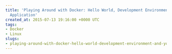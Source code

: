 ```yaml
---
title: 'Playing Around with Docker: Hello World, Development Environment and Your
  Application'
created_at: 2015-07-13 19:16:00 +0000 UTC
tags:
- Docker
- Linux
slugs:
- playing-around-with-docker-hello-world-development-environment-and-your-application
---
```

